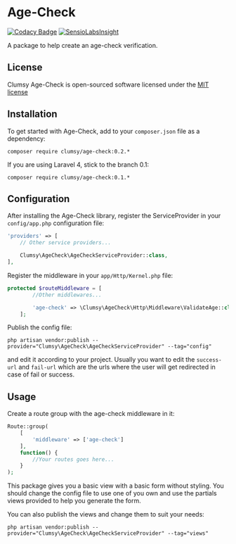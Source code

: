 # Age-Check
[![Codacy Badge](https://api.codacy.com/project/badge/Grade/28eac9d3570c47009bcfa5ed8a196597)](https://www.codacy.com/app/flipjms/age-check?utm_source=github.com&amp;utm_medium=referral&amp;utm_content=Flipjms/age-check&amp;utm_campaign=Badge_Grade)
[![SensioLabsInsight](https://insight.sensiolabs.com/projects/5b831215-67f8-48f0-9a84-a1642c280481/mini.png)](https://insight.sensiolabs.com/projects/5b831215-67f8-48f0-9a84-a1642c280481)

A package to help create an age-check verification.

## License

Clumsy Age-Check is open-sourced software licensed under the [MIT license](http://opensource.org/licenses/MIT)

## Installation

To get started with Age-Check, add to your `composer.json` file as a dependency:

    composer require clumsy/age-check:0.2.*

If you are using Laravel 4, stick to the branch 0.1:

    composer require clumsy/age-check:0.1.*

## Configuration

After installing the Age-Check library, register the ServiceProvider in your `config/app.php` configuration file:

```php
'providers' => [
    // Other service providers...

    Clumsy\AgeCheck\AgeCheckServiceProvider::class,
],
```

Register the middleware in your `app/Http/Kernel.php` file:
```php
protected $routeMiddleware = [
        //Other middlewares...

        'age-check' => \Clumsy\AgeCheck\Http\Middleware\ValidateAge::class,
    ];
```

Publish the config file:

    php artisan vendor:publish --provider="Clumsy\AgeCheck\AgeCheckServiceProvider" --tag="config"

and edit it according to your project. Usually you want to edit the `success-url` and `fail-url` which are the urls where the user will get redirected in case of fail or success.

## Usage

Create a route group with the age-check middleware in it:

```php
Route::group(
    [
        'middleware' => ['age-check']
    ],
    function() {
        //Your routes goes here...
    }
);
```

This package gives you a basic view with a basic form without styling. You should change the config file to use one of you own and use the partials views provided to help you generate the form.

You can also publish the views and change them to suit your needs:

    php artisan vendor:publish --provider="Clumsy\AgeCheck\AgeCheckServiceProvider" --tag="views"

